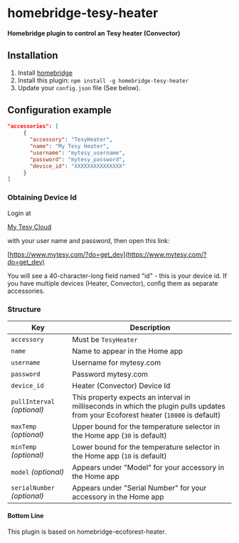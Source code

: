 # homebridge-tesy-heater

#### Homebridge plugin to control an Tesy heater (Convector)

## Installation

1. Install [homebridge](https://github.com/homebridge/homebridge#installation-details)
2. Install this plugin: `npm install -g homebridge-tesy-heater`
3. Update your `config.json` file (See below).

## Configuration example

```json
"accessories": [
     {
       "accessory": "TesyHeater",
       "name": "My Tesy Heater",
       "username": "mytesy_username",
       "password": "mytesy_password",
       "device_id": "XXXXXXXXXXXXXXX"
     }
]
```

### Obtaining Device Id

Login at

[My Tesy Cloud](http://mytesy.com)

with your user name and password, then open this link:

[https://www.mytesy.com/?do=get_dev](https://www.mytesy.com/?do=get_dev)

You will see a 40-character-long field named "id" - this is your device id. If you have multiple devices (Heater, Convector), config them as separate accessories.

### Structure

| Key | Description |
| --- | --- |
| `accessory` | Must be `TesyHeater` |
| `name` | Name to appear in the Home app |
| `username` | Username for mytesy.com |
| `password` | Password mytesy.com |
| `device_id` | Heater (Convector) Device Id |
| `pullInterval` _(optional)_ | This property expects an interval in milliseconds in which the plugin pulls updates from your Ecoforest heater (`10000` is default)  
| `maxTemp` _(optional)_ | Upper bound for the temperature selector in the Home app (`30` is default) |
| `minTemp` _(optional)_ | Lower bound for the temperature selector in the Home app (`10` is default) |
| `model` _(optional)_ | Appears under "Model" for your accessory in the Home app |
| `serialNumber` _(optional)_ | Appears under "Serial Number" for your accessory in the Home app |

#### Bottom Line

This plugin is based on homebridge-ecoforest-heater.

